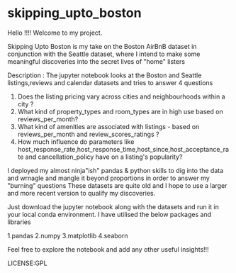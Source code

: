 # skipping_upto_boston


Hello !!!! Welcome to my project. 

Skipping Upto Boston is my take on the Boston AirBnB dataset in conjunction with the Seattle dataset, where I intend to
make some meaningful discoveries into the secret lives of "home" listers

Description : 
The jupyter notebook looks at the Boston and Seattle listings,reviews and calendar datasets and tries to answer 4 questions

1. Does the listing pricing vary across cities and neighbourhoods within a city ?
2. What kind of property_types and room_types are in high use based on reviews_per_month?
3. What kind of amenities are associated with listings - based on reviews_per_month and review_scores_ratings ?
4. How much influence do parameters like host_response_rate,host_response_time,host_since,host_acceptance_rate and cancellation_policy have on a listing's popularity? 

I deployed my almost ninja"ish" pandas & python skills to dig into the data and wrnagle and mangle it beyond proportions in order to answer my "burning" questions
These datasets are quite old and I hope to use a larger and more recent version to qualify my discoveries.

Just download the jupyter notebook along with the datasets and run it in your local conda environment. 
I have utilised the below packages and libraries

1.pandas
2.numpy
3.matplotlib
4.seaborn

Feel free to explore the notebook and add any other useful insights!!!

LICENSE:GPL


